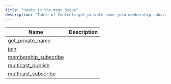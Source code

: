 ```yaml
---
title: "Hooks in the msgc Scope"
description: "Table of Contents get private name join membership subscribe multicast publish multicast subscribe..."
---
```



| Name                                                                                                          | Description |
|---------------------------------------------------------------------------------------------------------------|-------------|
| [get_private_name](/momentum/3/3-api/hooks-msgc-get-private-name)         |             |
| [join](/momentum/3/3-api/hooks-msgc-join)                                 |             |
| [membership_subscribe](/momentum/3/3-api/hooks-msgc-membership-subscribe) |             |
| [multicast_publish](/momentum/3/3-api/hooks-msgc-multicast-publish)       |             |
| [multicast_subscribe](/momentum/3/3-api/hooks-msgc-multicast-subscribe)   |             |
